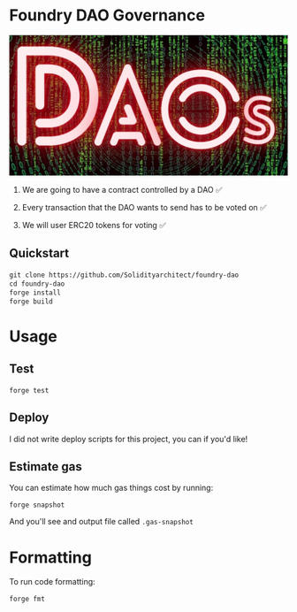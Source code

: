 # Foundry DAO Governance

![Alt text](image.png)

1. We are going to have a contract controlled by a DAO ✅

2. Every transaction that the DAO wants to send has to be voted on ✅

3. We will user ERC20 tokens for voting ✅

## Quickstart

```
git clone https://github.com/Solidityarchitect/foundry-dao
cd foundry-dao
forge install
forge build
```

# Usage

## Test

```
forge test
```

## Deploy

I did not write deploy scripts for this project, you can if you'd like!

## Estimate gas

You can estimate how much gas things cost by running:

```
forge snapshot
```

And you'll see and output file called `.gas-snapshot`

# Formatting

To run code formatting:

```
forge fmt
```
